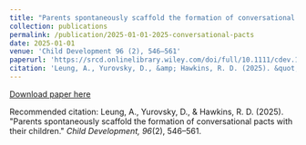```yaml
---
title: "Parents spontaneously scaffold the formation of conversational pacts with their children"
collection: publications
permalink: /publication/2025-01-01-2025-conversational-pacts
date: 2025-01-01
venue: 'Child Development 96 (2), 546–561'
paperurl: 'https://srcd.onlinelibrary.wiley.com/doi/full/10.1111/cdev.14186'
citation: 'Leung, A., Yurovsky, D., &amp; Hawkins, R. D. (2025). &quot;Parents spontaneously scaffold the formation of conversational pacts with their children.&quot; <i>Child Development, 96</i>(2), 546–561.'
---
```


<a href='https://srcd.onlinelibrary.wiley.com/doi/full/10.1111/cdev.14186'>Download paper here</a>

Recommended citation: Leung, A., Yurovsky, D., & Hawkins, R. D. (2025). "Parents spontaneously scaffold the formation of conversational pacts with their children." <i>Child Development, 96</i>(2), 546–561.